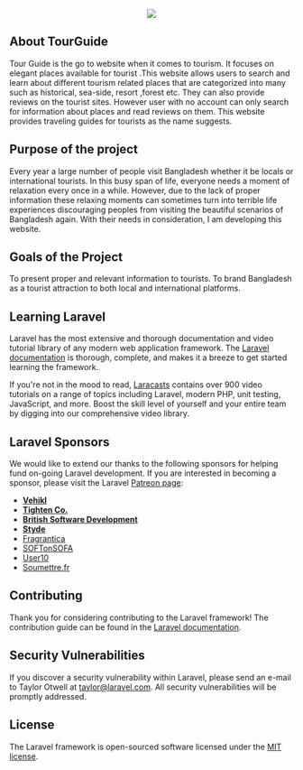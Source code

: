 <p align="center"><img src="https://scontent.fdac6-1.fna.fbcdn.net/v/t1.0-1/c0.93.240.240/p240x240/17498958_1303972459697088_1724447054377721661_n.jpg?oh=5c30c272c806e622431b09842eb9c9a6&oe=5AE38273"></p>



## About TourGuide

Tour Guide is the go to website when it comes to tourism. It focuses on elegant places available for tourist .This website allows users to search and learn about different tourism related places that are categorized into many such as historical, sea-side, resort ,forest etc. They can also provide reviews on the tourist sites. However user with no account can only search for information about places and read reviews on them. This website provides traveling guides for tourists as the name suggests.

## Purpose of the project
Every year a large number of people visit Bangladesh whether it be locals or international tourists. In this busy span of life, everyone needs a moment of relaxation every once in a while. However, due to the lack of proper information these relaxing moments can sometimes turn into terrible life experiences discouraging peoples from visiting the beautiful scenarios of Bangladesh again. With their needs in consideration, I am developing this website.

 ## Goals of the Project
To present proper and relevant information to tourists. To brand Bangladesh as a tourist attraction to both local and international platforms.


## Learning Laravel

Laravel has the most extensive and thorough documentation and video tutorial library of any modern web application framework. The [Laravel documentation](https://laravel.com/docs) is thorough, complete, and makes it a breeze to get started learning the framework.

If you're not in the mood to read, [Laracasts](https://laracasts.com) contains over 900 video tutorials on a range of topics including Laravel, modern PHP, unit testing, JavaScript, and more. Boost the skill level of yourself and your entire team by digging into our comprehensive video library.

## Laravel Sponsors

We would like to extend our thanks to the following sponsors for helping fund on-going Laravel development. If you are interested in becoming a sponsor, please visit the Laravel [Patreon page](http://patreon.com/taylorotwell):

- **[Vehikl](http://vehikl.com)**
- **[Tighten Co.](https://tighten.co)**
- **[British Software Development](https://www.britishsoftware.co)**
- **[Styde](https://styde.net)**
- [Fragrantica](https://www.fragrantica.com)
- [SOFTonSOFA](https://softonsofa.com/)
- [User10](https://user10.com)
- [Soumettre.fr](https://soumettre.fr/)

## Contributing

Thank you for considering contributing to the Laravel framework! The contribution guide can be found in the [Laravel documentation](http://laravel.com/docs/contributions).

## Security Vulnerabilities

If you discover a security vulnerability within Laravel, please send an e-mail to Taylor Otwell at taylor@laravel.com. All security vulnerabilities will be promptly addressed.

## License

The Laravel framework is open-sourced software licensed under the [MIT license](http://opensource.org/licenses/MIT).
